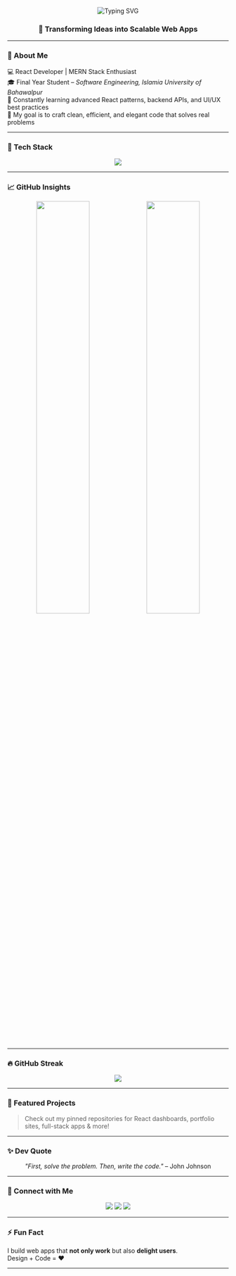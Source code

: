 <!-- Header Section with GIF -->
<p align="center">
  <img src="https://readme-typing-svg.herokuapp.com?font=Fira+Code&size=30&pause=1000&center=true&vCenter=true&width=640&lines=Hi+there+👋%2C+I'm+Maryam+Saddique;React+%7C+MERN+Stack+Developer;Software+Engineering+Student" alt="Typing SVG" />
</p>

<h3 align="center">🚀 Transforming Ideas into Scalable Web Apps</h3>

---

### 🌟 About Me

💻 React Developer | MERN Stack Enthusiast  
🎓 Final Year Student – *Software Engineering, Islamia University of Bahawalpur*  
🌱 Constantly learning advanced React patterns, backend APIs, and UI/UX best practices  
🎯 My goal is to craft clean, efficient, and elegant code that solves real problems

---

### 🧰 Tech Stack

<p align="center">
  <img src="https://skillicons.dev/icons?i=html,css,js,react,nodejs,express,mongodb,tailwind,bootstrap,git,github,vscode" />
</p>

---

### 📈 GitHub Insights

<p align="center">
  <img width="49%" src="https://github-readme-stats.vercel.app/api?username=merry345678m&show_icons=true&theme=rose_pine" />
  <img width="49%" src="https://github-readme-stats.vercel.app/api/top-langs/?username=merry345678m&layout=compact&theme=rose_pine" />
</p>

---

### 🔥 GitHub Streak

<p align="center">
  <img src="https://streak-stats.demolab.com?user=merry345678m&theme=rose_pine" />
</p>

---

### 📌 Featured Projects

> Check out my pinned repositories for React dashboards, portfolio sites, full-stack apps & more!

---

### ✨ Dev Quote

<p align="center"><i>"First, solve the problem. Then, write the code."</i> – John Johnson</p>

---

### 🤝 Connect with Me

<p align="center">
  <a href="https://www.linkedin.com/in/maryam-saddique/"><img src="https://img.shields.io/badge/LinkedIn-blue?style=for-the-badge&logo=linkedin&logoColor=white" /></a>
  <a href="mailto:maryamsadd71@gmail.com"><img src="https://img.shields.io/badge/Gmail-D14836?style=for-the-badge&logo=gmail&logoColor=white" /></a>
  <a href="https://github.com/merry345678m"><img src="https://img.shields.io/badge/GitHub-000?style=for-the-badge&logo=github&logoColor=white" /></a>
</p>

---

### ⚡ Fun Fact

I build web apps that **not only work** but also **delight users**.  
Design + Code = ❤️

---
